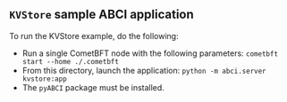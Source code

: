 ## `KVStore` sample ABCI application

To run the KVStore example, do the following:
* Run a single CometBFT node with the following parameters: `cometbft start --home ./.cometbft`
* From this directory, launch the application: `python -m abci.server kvstore:app` 
* The `pyABCI` package must be installed.
